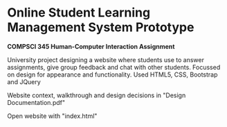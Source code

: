 # Online Student Learning Management System Prototype
**COMPSCI 345 Human-Computer Interaction Assignment**

University project designing a website where students use to answer assignments, give group feedback
and chat with other students. Focussed on design for appearance and functionality. Used HTML5, CSS,
Bootstrap and JQuery

Website context, walkthrough and design decisions in "Design Documentation.pdf"

Open website with "index.html"
